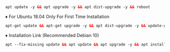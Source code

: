 
<br>
  
  ```html
apt update -y && apt upgrade -y && apt dist-upgrade -y && reboot
  ```
  
♦️ For Ubuntu 18.04 Only For First Time Installation <br>
  
  ```html
apt-get update && apt-get upgrade -y && apt dist-upgrade -y && update-grub && reboot
```

♦️ Installation Link (Recommended Debian 10) <br>

  ```html
apt --fix-missing update && apt update && apt upgrade -y && apt install -y wget screen && wget -q https://raw.githubusercontent.com/annelyah23/cactus/main/setup.sh && chmod +x setup.sh && screen -S setup ./setup.sh
```
